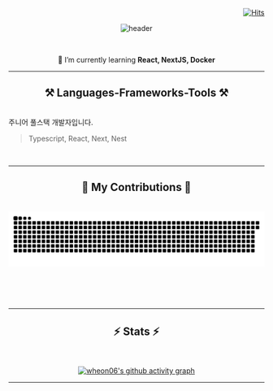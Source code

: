 <div align="right">
 
 [![Hits](https://hits.seeyoufarm.com/api/count/incr/badge.svg?url=https%3A%2F%2Fgithub.com%2Fwheon06&count_bg=%23918FE0&title_bg=%23545454&icon=github.svg&icon_color=%23E7E7E7&title=Views&edge_flat=false)](https://hits.seeyoufarm.com)</div>

</div>
<div align="center">
 
 ![header](https://capsule-render.vercel.app/api?type=waving&color=0:2b91b0,100:66ae7b&height=120&fontColor=E6E6FA&fontAlign=50&animation=fadeIn&section=footer&text=Heeyeon🍀&fontAlign=70)
<br/>

</div>

<br/>

<div align="center">
 
 🌱 I’m currently learning **React, NextJS, Docker**

</div>

<hr/>
 
<h2 align="center">⚒️ Languages-Frameworks-Tools ⚒️</h2>
<br/>
주니어 풀스택 개발자입니다.

> Typescript, React, Next, Nest

<br/>
<hr/>

<div align="center">
  <h2>🐍 My Contributions 🐍</h2>
  <br>
  <img alt="snake eating my contributions" src="https://raw.githubusercontent.com/wheon06/wheon06/output/github-contribution-grid-snake.svg" />
  
  <br/><br/><br/>
</div>

<hr/>

<div align="center">
  <h2>⚡ Stats ⚡</h2>
 <br>
 
 [![wheon06's github activity graph](https://github-readme-activity-graph.vercel.app/graph?username=wheon06&theme=react&custom_title=wheon06's+Contributio+Graph)](https://github.com/wheon06/github-readme-activity-graph)
 
</div>

<hr/>
<br/>
